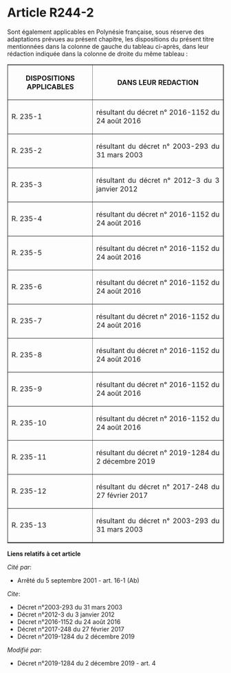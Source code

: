 # Article R244-2

Sont également applicables en Polynésie française, sous réserve des adaptations prévues au présent chapitre, les dispositions
du présent titre mentionnées dans la colonne de gauche du tableau ci-après, dans leur rédaction indiquée dans la colonne de
droite du même tableau :

<table border="1">
  <tbody>
    <tr>
      <th>

DISPOSITIONS APPLICABLES</th>
      <th>

DANS LEUR REDACTION</th>
    </tr>
    <tr>
      <td align="justify">

R. 235-1</td>
      <td align="justify">

résultant du décret n° 2016-1152 du 24 août 2016</td>
    </tr>
    <tr>
      <td align="justify">

R. 235-2</td>
      <td align="justify">

résultant du décret n° 2003-293 du 31 mars 2003
</td>
    </tr>
    <tr>
      <td align="justify">

R. 235-3</td>
      <td align="justify">

résultant du décret n° 2012-3 du 3 janvier 2012
</td>
    </tr>
    <tr>
      <td align="justify">

R. 235-4</td>
      <td align="justify">

résultant du décret n° 2016-1152 du 24 août 2016</td>
    </tr>
    <tr>
      <td align="justify">

R. 235-5</td>
      <td align="justify">

résultant du décret n° 2016-1152 du 24 août 2016</td>
    </tr>
    <tr>
      <td align="justify">

R. 235-6</td>
      <td align="justify">

résultant du décret n° 2016-1152 du 24 août 2016
</td>
    </tr>
    <tr>
      <td align="justify">

R. 235-7</td>
      <td align="justify">

résultant du décret n° 2016-1152 du 24 août 2016</td>
    </tr>
    <tr>
      <td align="justify">

R. 235-8</td>
      <td align="justify">

résultant du décret n° 2016-1152 du 24 août 2016</td>
    </tr>
    <tr>
      <td align="justify">

R. 235-9</td>
      <td align="justify">

résultant du décret n° 2016-1152 du 24 août 2016</td>
    </tr>
    <tr>
      <td align="justify">

R. 235-10</td>
      <td align="justify">

résultant du décret n° 2016-1152 du 24 août 2016</td>
    </tr>
    <tr>
      <td align="justify">

R. 235-11</td>
      <td align="justify">

résultant du décret n° 2019-1284 du 2 décembre 2019
</td>
    </tr>
    <tr>
      <td align="justify">

R. 235-12</td>
      <td align="justify">

résultant du décret n° 2017-248 du 27 février 2017
</td>
    </tr>
    <tr>
      <td align="justify">

R. 235-13</td>
      <td align="justify">

résultant du décret n° 2003-293 du 31 mars 2003</td>
    </tr>
  </tbody>
</table>

**Liens relatifs à cet article**

_Cité par_:

  - Arrêté du 5 septembre 2001 - art. 16-1 (Ab)

_Cite_:

  - Décret n°2003-293 du 31 mars 2003
  - Décret n°2012-3 du 3 janvier 2012
  - Décret n°2016-1152 du 24 août 2016
  - Décret n°2017-248 du 27 février 2017
  - Décret n°2019-1284 du 2 décembre 2019

_Modifié par_:

  - Décret n°2019-1284 du 2 décembre 2019 - art. 4

